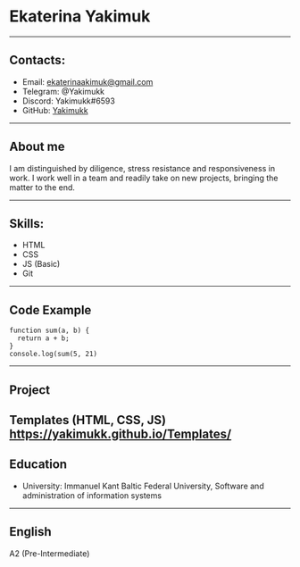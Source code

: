 # Ekaterina Yakimuk
---
## Contacts:
* Email: ekaterinaakimuk@gmail.com
* Telegram: @Yakimukk 
* Discord: Yakimukk#6593
* GitHub: [Yakimukk](https://github.com/Yakimukk)
---
## About me


I am distinguished by diligence, stress resistance and responsiveness in work. I work well in a team and readily take on new projects, bringing the matter to the end.

---
## Skills:
* HTML
* CSS
* JS (Basic)
* Git
---

## Code Example
```
function sum(a, b) {
  return a + b;
}
console.log(sum(5, 21)
```
---

## Project


Templates (HTML, CSS, JS)
https://yakimukk.github.io/Templates/
---

## Education


* University: Immanuel Kant Baltic Federal University, Software and administration of information systems
---

## English


A2 (Pre-Intermediate)
